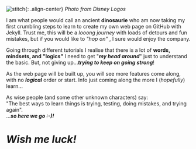 
![stitch]({{site.baseurl}}/assets/images/disney-stitch-7173_disney-logo.png){: .align-center} 
_Photo from Disney Logos_

I am what people would call an ancient **dinosaurie** who am now taking my first crumbling steps to learn to create my own web page on GitHub with Jekyll.
Trust me, this will be a _looong journey_ with loads of detours and fun mistakes, but if you would like to _"hop on"_ , I sure would enjoy the company. 

Going through different tutorials I realise that there is a lot of **words, mindsets, and "logics"** I need to get "**_my head around_**" just to understand the basic. But, not giving up...**_trying to keep on going strong_**!

As the web page will be built up, you will see more features come along, with no **_logical_** order or start. Info just coming along the more I (_hopefully_) learn...

As wise people (and some other unknown characters) say:  
"The best ways to learn things is trying, testing, doing mistakes, and trying again".  
...**_so here we go :-)!_** 
# **_Wish me luck!_**
